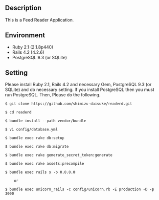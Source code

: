## Description

This is a Feed Reader Application.

## Environment

- Ruby 2.1 (2.1.8p440)
- Rails 4.2 (4.2.6)
- PostgreSQL 9.3 (or SQLite)

## Setting

Please install Ruby 2.1, Rails 4.2 and necessary Gem, PostgreSQL 9.3 (or SQLite) and do necessary setting.
If you install PostgreSQL then you must run PostgreSQL.
Then, Please do the following.

	$ git clone https://github.com/shimizu-daisuke/readerd.git

	$ cd readerd

	$ bundle install --path vendor/bundle

 	$ vi config/database.yml

	$ bundle exec rake db:setup

	$ bundle exec rake db:migrate

	$ bundle exec rake generate_secret_token:generate

	$ bundle exec rake assets:precompile

	$ bundle exec rails s -b 0.0.0.0

        or

	$ bundle exec unicorn_rails -c config/unicorn.rb -E production -D -p 3000
